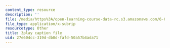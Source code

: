 ```yaml
---
content_type: resource
description: ''
file: /media/https%3A/open-learning-course-data-rc.s3.amazonaws.com/6-046j-design-and-analysis-of-algorithms-spring-2015/27e604cc319ddb0dfafd50a57b4ada71_KqqOXndnvic.srt
file_type: application/x-subrip
resourcetype: Other
title: 3play caption file
uid: 27e604cc-319d-db0d-fafd-50a57b4ada71
---
```

